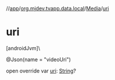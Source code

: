 //[app](../../../index.md)/[org.mjdev.tvapp.data.local](../index.md)/[Media](index.md)/[uri](uri.md)

# uri

[androidJvm]\

@Json(name = &quot;videoUri&quot;)

open override var [uri](uri.md): [String](https://kotlinlang.org/api/latest/jvm/stdlib/kotlin/-string/index.html)?
